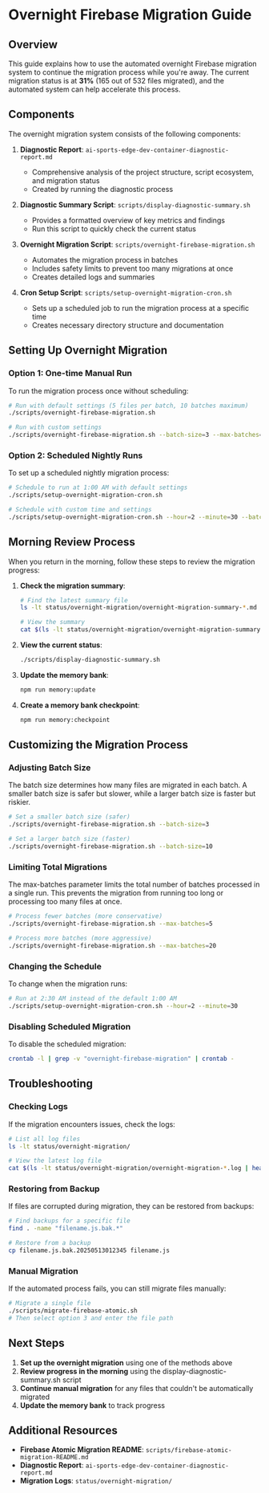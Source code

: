 # Overnight Firebase Migration Guide

## Overview

This guide explains how to use the automated overnight Firebase migration system to continue the migration process while you're away. The current migration status is at **31%** (165 out of 532 files migrated), and the automated system can help accelerate this process.

## Components

The overnight migration system consists of the following components:

1. **Diagnostic Report**: `ai-sports-edge-dev-container-diagnostic-report.md`
   - Comprehensive analysis of the project structure, script ecosystem, and migration status
   - Created by running the diagnostic process

2. **Diagnostic Summary Script**: `scripts/display-diagnostic-summary.sh`
   - Provides a formatted overview of key metrics and findings
   - Run this script to quickly check the current status

3. **Overnight Migration Script**: `scripts/overnight-firebase-migration.sh`
   - Automates the migration process in batches
   - Includes safety limits to prevent too many migrations at once
   - Creates detailed logs and summaries

4. **Cron Setup Script**: `scripts/setup-overnight-migration-cron.sh`
   - Sets up a scheduled job to run the migration process at a specific time
   - Creates necessary directory structure and documentation

## Setting Up Overnight Migration

### Option 1: One-time Manual Run

To run the migration process once without scheduling:

```bash
# Run with default settings (5 files per batch, 10 batches maximum)
./scripts/overnight-firebase-migration.sh

# Run with custom settings
./scripts/overnight-firebase-migration.sh --batch-size=3 --max-batches=5
```

### Option 2: Scheduled Nightly Runs

To set up a scheduled nightly migration process:

```bash
# Schedule to run at 1:00 AM with default settings
./scripts/setup-overnight-migration-cron.sh

# Schedule with custom time and settings
./scripts/setup-overnight-migration-cron.sh --hour=2 --minute=30 --batch-size=3 --max-batches=5
```

## Morning Review Process

When you return in the morning, follow these steps to review the migration progress:

1. **Check the migration summary**:
   ```bash
   # Find the latest summary file
   ls -lt status/overnight-migration/overnight-migration-summary-*.md | head -1
   
   # View the summary
   cat $(ls -lt status/overnight-migration/overnight-migration-summary-*.md | head -1 | awk '{print $9}')
   ```

2. **View the current status**:
   ```bash
   ./scripts/display-diagnostic-summary.sh
   ```

3. **Update the memory bank**:
   ```bash
   npm run memory:update
   ```

4. **Create a memory bank checkpoint**:
   ```bash
   npm run memory:checkpoint
   ```

## Customizing the Migration Process

### Adjusting Batch Size

The batch size determines how many files are migrated in each batch. A smaller batch size is safer but slower, while a larger batch size is faster but riskier.

```bash
# Set a smaller batch size (safer)
./scripts/overnight-firebase-migration.sh --batch-size=3

# Set a larger batch size (faster)
./scripts/overnight-firebase-migration.sh --batch-size=10
```

### Limiting Total Migrations

The max-batches parameter limits the total number of batches processed in a single run. This prevents the migration from running too long or processing too many files at once.

```bash
# Process fewer batches (more conservative)
./scripts/overnight-firebase-migration.sh --max-batches=5

# Process more batches (more aggressive)
./scripts/overnight-firebase-migration.sh --max-batches=20
```

### Changing the Schedule

To change when the migration runs:

```bash
# Run at 2:30 AM instead of the default 1:00 AM
./scripts/setup-overnight-migration-cron.sh --hour=2 --minute=30
```

### Disabling Scheduled Migration

To disable the scheduled migration:

```bash
crontab -l | grep -v "overnight-firebase-migration" | crontab -
```

## Troubleshooting

### Checking Logs

If the migration encounters issues, check the logs:

```bash
# List all log files
ls -lt status/overnight-migration/

# View the latest log file
cat $(ls -lt status/overnight-migration/overnight-migration-*.log | head -1 | awk '{print $9}')
```

### Restoring from Backup

If files are corrupted during migration, they can be restored from backups:

```bash
# Find backups for a specific file
find . -name "filename.js.bak.*"

# Restore from a backup
cp filename.js.bak.20250513012345 filename.js
```

### Manual Migration

If the automated process fails, you can still migrate files manually:

```bash
# Migrate a single file
./scripts/migrate-firebase-atomic.sh
# Then select option 3 and enter the file path
```

## Next Steps

1. **Set up the overnight migration** using one of the methods above
2. **Review progress in the morning** using the display-diagnostic-summary.sh script
3. **Continue manual migration** for any files that couldn't be automatically migrated
4. **Update the memory bank** to track progress

## Additional Resources

- **Firebase Atomic Migration README**: `scripts/firebase-atomic-migration-README.md`
- **Diagnostic Report**: `ai-sports-edge-dev-container-diagnostic-report.md`
- **Migration Logs**: `status/overnight-migration/`